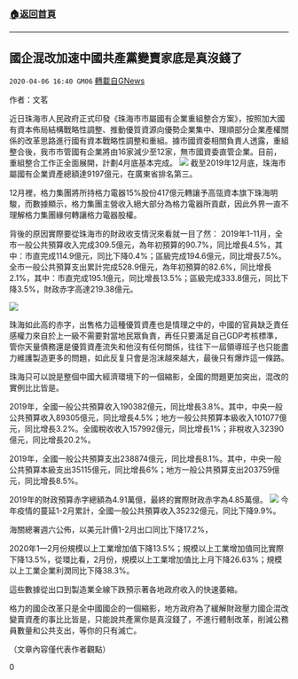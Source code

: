 ###  [:house:返回首頁](https://github.com/ourhimalayas/txt)
---

## 國企混改加速中國共產黨變賣家底是真沒錢了
`2020-04-06 16:40 GM06` [轉載自GNews](https://gnews.org/zh-hant/164186/)

作者：文茗

近日珠海市人民政府正式印發《珠海市市屬國有企業重組整合方案》，按照加大國有資本佈局結構戰略性調整、推動優質資源向優勢企業集中、理順部分企業產權關係的改革思路進行國有資本戰略性調整和重組。據市國資委相關負責人透露，重組整合後，我市市管國有企業將由16家減少至12家，無市國資委直管企業。目前，重組整合工作正全面展開，計劃4月底基本完成。
![](https://s3-ap-northeast-1.amazonaws.com/news.guo.offload.media/wp-content/uploads/2020/04/06163551/12-2.png)
截至2019年12月底，珠海市屬國有企業資產總額達9197億元，在廣東省排名第三。

12月裡，格力集團將所持格力電器15%股份417億元轉讓予高瓴資本旗下珠海明駿，而數據顯示，格力集團主營收入絕大部分為格力電器所貢獻，因此外界一直不理解格力集團緣何轉讓格力電器股權。

背後的原因實際要從珠海市的財政收支情況來看就一目了然： 2019年1-11月，全市一般公共預算收入完成309.5億元，為年初預算的90.7%，同比增長4.5%，其中：市直完成114.9億元，同比下降0.4%；區級完成194.6億元，同比增長7.5%。全市一般公共預算支出累計完成528.9億元，為年初預算的82.6%，同比增長2.1%，其中：市直完成195.1億元，同比增長13.5%；區級完成333.8億元，同比下降3.5%，財政赤字高達219.38億元。

![](https://s3-ap-northeast-1.amazonaws.com/news.guo.offload.media/wp-content/uploads/2020/04/06163637/13-2.png)

珠海如此高的赤字，出售格力這種優質資產也是情理之中的，中國的官員缺乏責任感權力來自於上一級不需要對當地民眾負責，再任只要滿足自己GDP考核標準，管你天量債務還是優質資產流失和他沒有任何關係，往往下一屆領導班子也只能盡力維護製造更多的問題，如此反复只會是泡沫越來越大，最後只有爆炸這一條路。

珠海只可以說是整個中國大經濟環境下的一個縮影，全國的問題更加突出，混改的實例比比皆是。

2019年，全國一般公共預算收入190382億元，同比增長3.8%。其中，中央一般公共預算收入89305億元，同比增長4.5%；地方一般公共預算本級收入101077億元，同比增長3.2%。全國稅收收入157992億元，同比增長1%；非稅收入32390億元，同比增長20.2%。

2019年，全國一般公共預算支出238874億元，同比增長8.1%。其中，中央一般公共預算本級支出35115億元，同比增長6%；地方一般公共預算支出203759億元，同比增長8.5%。

2019年的財政預算赤字總額為4.91萬億，最終的實際財政赤字為4.85萬億。
![](https://s3-ap-northeast-1.amazonaws.com/news.guo.offload.media/wp-content/uploads/2020/04/06163756/14-2.png)
今年疫情的蔓延1-2月累計，全國一般公共預算收入35232億元，同比下降9.9%。

海關總署週六公佈，以美元計價1-2月出口同比下降17.2%，

2020年1—2月份規模以上工業增加值下降13.5%；規模以上工業增加值同比實際下降13.5%，從環比看，2月份，規模以上工業增加值比上月下降26.63%；規模以上工業企業利潤同比下降38.3%。

這些數據從出口到製造業全線下跌預示著各地政府收入的快速萎縮。

格力的國企改革只是全中國國企的一個縮影，地方政府為了緩解財政壓力國企混改變賣資產的事比比皆是，只能說共產黨你是真沒錢了，不進行體制改革，削減公務員數量和公共支出，等你的只有滅亡。

（文章內容僅代表作者觀點）

0

